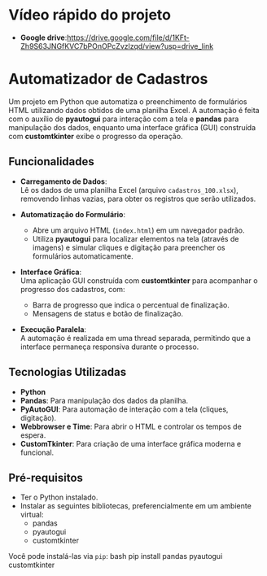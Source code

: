 # Vídeo rápido do projeto 
  
  - **Google drive**:https://drive.google.com/file/d/1KFt-Zh9S63JNGfKVC7bPOnOPcZvzlzqd/view?usp=drive_link
    
# Automatizador de Cadastros

Um projeto em Python que automatiza o preenchimento de formulários HTML utilizando dados obtidos de uma planilha Excel. A automação é feita com o auxílio de **pyautogui** para interação com a tela e **pandas** para manipulação dos dados, enquanto uma interface gráfica (GUI) construída com **customtkinter** exibe o progresso da operação.

## Funcionalidades

  - **Carregamento de Dados**:  
  Lê os dados de uma planilha Excel (arquivo `cadastros_100.xlsx`), removendo linhas vazias, para obter os registros que serão utilizados.

- **Automatização do Formulário**:  
  - Abre um arquivo HTML (`index.html`) em um navegador padrão.
  - Utiliza **pyautogui** para localizar elementos na tela (através de imagens) e simular cliques e digitação para preencher os formulários automaticamente.

- **Interface Gráfica**:  
  Uma aplicação GUI construída com **customtkinter** para acompanhar o progresso dos cadastros, com:
  - Barra de progresso que indica o percentual de finalização.
  - Mensagens de status e botão de finalização.
  
- **Execução Paralela**:  
  A automação é realizada em uma thread separada, permitindo que a interface permaneça responsiva durante o processo.

## Tecnologias Utilizadas

- **Python**
- **Pandas**: Para manipulação dos dados da planilha.
- **PyAutoGUI**: Para automação de interação com a tela (cliques, digitação).
- **Webbrowser e Time**: Para abrir o HTML e controlar os tempos de espera.
- **CustomTkinter**: Para criação de uma interface gráfica moderna e funcional.

## Pré-requisitos

- Ter o Python instalado.
- Instalar as seguintes bibliotecas, preferencialmente em um ambiente virtual:
  - pandas
  - pyautogui
  - customtkinter
  
Você pode instalá-las via `pip`:
bash
pip install pandas pyautogui customtkinter

